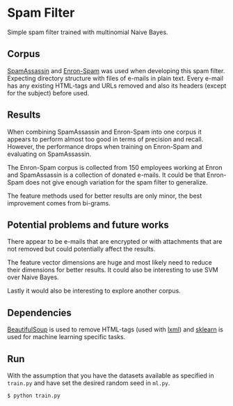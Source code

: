 # Spam Filter

Simple spam filter trained with multinomial Naive Bayes.

## Corpus

[SpamAssassin](http://www.csmining.org/index.php/spam-assassin-datasets.html)
and [Enron-Spam](http://www.aueb.gr/users/ion/data/enron-spam/) was used when
developing this spam filter. Expecting directory structure with files of
e-mails in plain text. Every e-mail has any existing HTML-tags and URLs
removed and also its headers (except for the subject) before used.

## Results

When combining SpamAssassin and Enron-Spam into one corpus it appears to
perform almost too good in terms of precision and recall. However, the
performance drops when training on Enron-Spam and evaluating on SpamAssassin.

The Enron-Spam corpus is collected from 150 employees working at Enron and
SpamAssassin is a collection of donated e-mails. It could be that Enron-Spam
does not give enough variation for the spam filter to generalize.

The feature methods used for better results are only minor, the best
improvement comes from bi-grams.

## Potential problems and future works

There appear to be e-mails that are encrypted or with attachments that are
not removed but could potentially affect the results.

The feature vector dimensions are huge and most likely need to reduce their
dimensions for better results. It could also be interesting to use SVM over
Naive Bayes.

Lastly it would also be interesting to explore another corpus.

## Dependencies

[BeautifulSoup](http://www.crummy.com/software/BeautifulSoup/) is used to
remove HTML-tags (used with [lxml](http://lxml.de)) and
[sklearn](http://scikit-learn.org/stable/index.html) is used for machine
learning specific tasks.

## Run

With the assumption that you have the datasets available as specified in
`train.py` and have set the desired random seed in `ml.py`.

    $ python train.py
